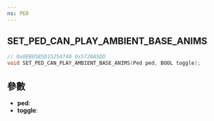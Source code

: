 ```yaml
---
ns: PED
---
```

## SET_PED_CAN_PLAY_AMBIENT_BASE_ANIMS

```c
// 0x0EB0585D15254740 0x5720A5DD
void SET_PED_CAN_PLAY_AMBIENT_BASE_ANIMS(Ped ped, BOOL toggle);
```


## 參數
* **ped**: 
* **toggle**: 

